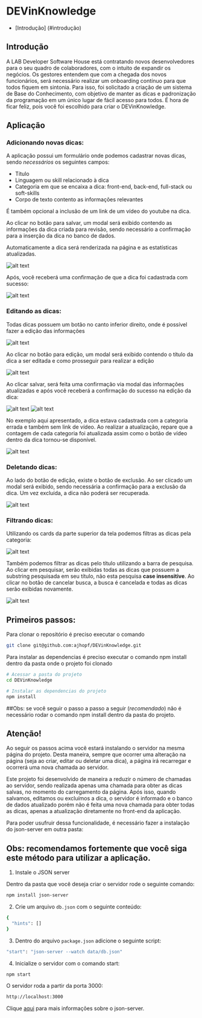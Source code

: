 # DEVinKnowledge

<!-- toc -->

- [Introdução] (#introdução)



## Introdução

A LAB Developer Software House está contratando novos desenvolvedores para o seu quadro de colaboradores, com o intuito de expandir os negócios. Os gestores entendem que com a chegada dos novos funcionários, será necessário realizar um onboarding contínuo para que todos fiquem em sintonia. Para isso, foi solicitado a criação de um sistema de Base do Conhecimento, com objetivo de manter as dicas e padronização da programação em um único lugar de fácil acesso para todos. É hora de ficar feliz, pois você foi escolhido para criar o DEVinKnowledge.

## Aplicação

### Adicionando novas dicas:
A aplicação possui um formulário onde podemos cadastrar novas dicas, sendo *necessários* os seguintes campos:
<ul>
  <li>Título</li>
  <li>Linguagem ou skill relacionado à dica</li>
  <li>Categoria em que se encaixa a dica: front-end, back-end, full-stack ou soft-skills</li>
  <li>Corpo de texto contento as informações relevantes</li>
</ul>

É também opcional a inclusão de um link de um vídeo do youtube na dica.

Ao clicar no botão para salvar, um modal será exibido contendo as informações da dica criada para revisão, sendo necessário a confirmação para a inserção da dica no banco de dados.

Automaticamente a dica será renderizada na página e as estatísticas atualizadas.

![alt text](https://github.com/ajhopf/DEVinKnowledge/blob/main/assets/images/readme/creating.JPG?raw=true)

Após, você receberá uma confirmação de que a dica foi cadastrada com sucesso:

![alt text](https://github.com/ajhopf/DEVinKnowledge/blob/main/assets/images/readme/create-succes.JPG?raw=true)

### Editando as dicas:

Todas dicas possuem um botão no canto inferior direito, onde é possível fazer a edição das informações

![alt text](https://github.com/ajhopf/DEVinKnowledge/blob/main/assets/images/readme/edit-button.JPG?raw=true)

Ao clicar no botão para edição, um modal será exibido contendo o título da dica a ser editada e como prosseguir para realizar a edição

![alt text](https://github.com/ajhopf/DEVinKnowledge/blob/main/assets/images/readme/edit-modal.JPG?raw=true)

Ao clicar salvar, será feita uma confirmação via modal das informações atualizadas e após você receberá a confirmação do sucesso na edição da dica:

![alt text](https://github.com/ajhopf/DEVinKnowledge/blob/main/assets/images/readme/confirm-edit.JPG?raw=true)
![alt text](https://github.com/ajhopf/DEVinKnowledge/blob/main/assets/images/readme/edit-success.JPG?raw=true)

No exemplo aqui apresentado, a dica estava cadastrada com a categoria errada e também sem link de vídeo.
Ao realizar a atualização, repare que a contagem de cada categoria foi atualizada assim como o botão de vídeo dentro da dica tornou-se disponível.

![alt text](https://github.com/ajhopf/DEVinKnowledge/blob/main/assets/images/readme/edited-hint.JPG?raw=true)

### Deletando dicas:

Ao lado do botão de edição, existe o botão de exclusão. Ao ser clicado um modal será exibido, sendo necessária a confirmação para a exclusão da dica. Um vez excluída, a dica não poderá ser recuperada.

![alt text](https://github.com/ajhopf/DEVinKnowledge/blob/main/assets/images/readme/confirm-delete.JPG?raw=true)

### Filtrando dicas:

Utilizando os cards da parte superior da tela podemos filtras as dicas pela categoria:

![alt text](https://github.com/ajhopf/DEVinKnowledge/blob/main/assets/images/readme/category-filter.JPG?raw=true)

Também podemos filtrar as dicas pelo título utilizando a barra de pesquisa. Ao clicar em pesquisar, serão exibidas todas as dicas que possuem a substring pesquisada em seu título, não esta pesquisa **case insensitive**.
Ao clicar no botão de cancelar busca, a busca é cancelada e todas as dicas serão exibidas novamente.

![alt text](https://github.com/ajhopf/DEVinKnowledge/blob/main/assets/images/readme/title-filter.JPG?raw=true)


## Primeiros passos:

Para clonar o repositório é preciso executar o comando

```bash 
git clone git@github.com:ajhopf/DEVinKnowledge.git
```

Para instalar as dependencias é preciso executar o comando npm install dentro da pasta onde o projeto foi clonado

```bash
# Acessar a pasta do projeto
cd DEVinKnowledge

# Instalar as dependencias do projeto
npm install
```
##Obs: se você seguir o passo a passo a seguir (*recomendado*) não é necessário rodar o comando npm install dentro da pasta do projeto.

## Atenção!

Ao seguir os passos acima você estará instalando o servidor na mesma página do projeto. Desta maneira, sempre que ocorrer uma alteração na página (seja ao criar, editar ou deletar uma dica), a página irá recarregar e ocorrerá uma nova chamada ao servidor.

Este projeto foi desenvolvido de maneira a reduzir o número de chamadas ao servidor, sendo realizada apenas uma chamada para obter as dicas salvas, no momento do carregamento da página. Após isso, quando salvamos, editamos ou excluímos a dica, o servidor é informado e o banco de dados atualizado porém não é feita uma nova chamada para obter todas as dicas, apenas a atualização diretamente no front-end da aplicação.

Para poder usufruir dessa funcionalidade, é necessário fazer a instalação do json-server em outra pasta:

## Obs: recomendamos fortemente que você siga este método para utilizar a aplicação.

1) Instale o JSON server

Dentro da pasta que você deseja criar o servidor rode o seguinte comando:

```bash
npm install json-server
```

2) Crie um arquivo `db.json` com o seguinte conteúdo:

```bash
{
  "hints": []
}
```

3) Dentro do arquivo `package.json` adicione o seguinte script:

```bash
"start": "json-server --watch data/db.json"
```

4) Inicialize o servidor com o comando start:

```bash
npm start
```

O servidor roda a partir da porta 3000:

```bash
http://localhost:3000
```

Clique [aqui](https://github.com/typicode/json-server) para mais informações sobre o json-server.
